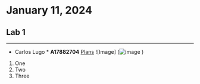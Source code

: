 # January 11, 2024
## Lab 1
---
* Carlos Lugo *
**A17882704**
[Plans](https://plans.ucsd.edu/)
![Image] (![image](https://github.com/c2lugo/cse15l-lab-reports/assets/156368539/4c0d66a6-47b3-40ec-b420-a63be63f7463)
)
1. One
2. Two
3. Three
